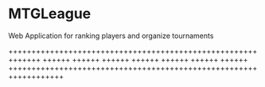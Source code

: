 # MTGLeague
Web Application for ranking players and organize tournaments

+++++++++++++++++++++++++++++++++++++++++++++++++++++++++++++
++++++
++++++
++++++
++++++
++++++
++++++
++++++
++++++++++++++++++++++++++++++++++++++++++++++++++++++++++++++++++

